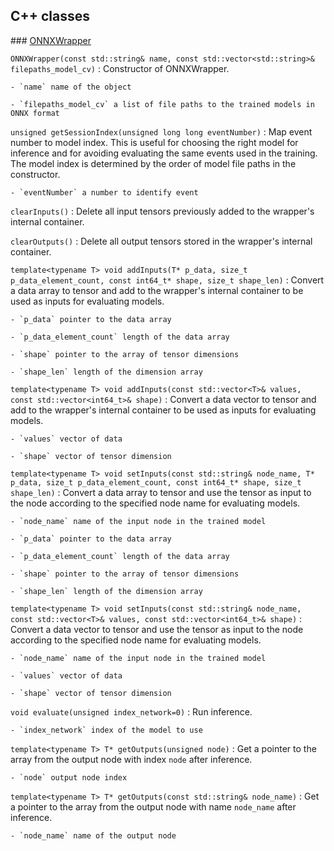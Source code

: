 ## C++ classes

### [ONNXWrapper](https://gitlab.cern.ch/atlasphys-top/reco/TopCPToolkit/-/blob/main/source/TopCPToolkit/TopCPToolkit/ONNXWrapper.h)

`ONNXWrapper(const std::string& name, const std::vector<std::string>& filepaths_model_cv)`
:   Constructor of ONNXWrapper.

    - `name` name of the object

    - `filepaths_model_cv` a list of file paths to the trained models in ONNX format

`unsigned getSessionIndex(unsigned long long eventNumber)`
:   Map event number to model index. This is useful for choosing the right model for inference and for avoiding evaluating the same events used in the training. The model index is determined by the order of model file paths in the constructor.

    - `eventNumber` a number to identify event

`clearInputs()`
:   Delete all input tensors previously added to the wrapper's internal container.

`clearOutputs()`
:   Delete all output tensors stored in the wrapper's internal container.

`template<typename T> void addInputs(T* p_data, size_t p_data_element_count, const int64_t* shape, size_t shape_len)`
:   Convert a data array to tensor and add to the wrapper's internal container to be used as inputs for evaluating models.

    - `p_data` pointer to the data array

    - `p_data_element_count` length of the data array

    - `shape` pointer to the array of tensor dimensions

    - `shape_len` length of the dimension array

`template<typename T> void addInputs(const std::vector<T>& values, const std::vector<int64_t>& shape)`
:   Convert a data vector to tensor and add to the wrapper's internal container to be used as inputs for evaluating models.

    - `values` vector of data

    - `shape` vector of tensor dimension

`template<typename T> void setInputs(const std::string& node_name, T* p_data, size_t p_data_element_count, const int64_t* shape, size_t shape_len)`
:   Convert a data array to tensor and use the tensor as input to the node according to the specified node name for evaluating models.

    - `node_name` name of the input node in the trained model

    - `p_data` pointer to the data array

    - `p_data_element_count` length of the data array

    - `shape` pointer to the array of tensor dimensions

    - `shape_len` length of the dimension array

`template<typename T> void setInputs(const std::string& node_name, const std::vector<T>& values, const std::vector<int64_t>& shape)`
:   Convert a data vector to tensor and use the tensor as input to the node according to the specified node name for evaluating models.

    - `node_name` name of the input node in the trained model

    - `values` vector of data

    - `shape` vector of tensor dimension

`void evaluate(unsigned index_network=0)`
:   Run inference.

    - `index_network` index of the model to use

`template<typename T> T* getOutputs(unsigned node)`
:   Get a pointer to the array from the output node with index `node` after inference.

    - `node` output node index

`template<typename T> T* getOutputs(const std::string& node_name)`
:   Get a pointer to the array from the output node with name `node_name` after inference.

    - `node_name` name of the output node
